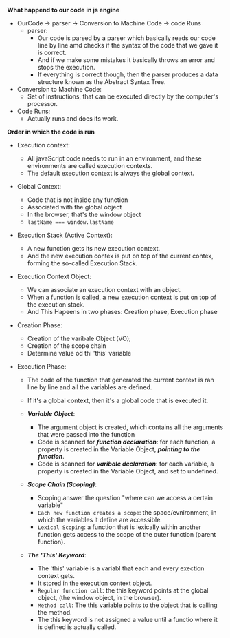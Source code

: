 **What happend to our code in js engine**

- OurCode -> parser -> Conversion to Machine Code -> code Runs
  - parser:
    - Our code is parsed by a parser which basically reads our code line by line amd checks if the syntax of the code that we gave it is correct.
    - And if we make some mistakes it basically throws an error and stops the execution.
    - If everything is correct though, then the parser produces a data structure known as the Abstract Syntax Tree.
- Conversion to Machine Code:
  - Set of instructions, that can be executed directly by the computer's processor.
- Code Runs;
  - Actually runs and does its work.

**Order in which the code is run**

- Execution context:

  - All javaScript code needs to run in an environment, and these environments are called execution contexts.
  - The default execution context is always the global context.

- Global Context:

  - Code that is not inside any function
  - Associated with the global object
  - In the browser, that's the window object
  - `lastName === window.lastName`

- Execution Stack (Active Context):

  - A new function gets its new execution context.
  - And the new execution contex is put on top of the current contex, forming the so-called Execution Stack.

- Execution Context Object:

  - We can associate an execution context with an object.
  - When a function is called, a new execution context is put on top of the execution stack.
  - And This Hapeens in two phases: Creation phase, Execution phase

- Creation Phase:

  - Creation of the varibale Object (VO);
  - Creation of the scope chain
  - Determine value od thi 'this' variable

- Execution Phase:

  - The code of the function that generated the current context is ran line by line and all the variables are defined.
  - If it's a global context, then it's a global code that is executed it.

  - **_Variable Object_**:

    - The argument object is created, which contains all the arguments that were passed into the function
    - Code is scanned for **_function declaration_**: for each function, a property is created in the Variable Object, **_pointing to the function_**.
    - Code is scanned for **_varibale declaration_**: for each variable, a property is created in the Variable Object, and set to undefined.

  - **_Scope Chain (Scoping)_**:

    - Scoping answer the question "where can we access a certain variable"
    - `Each new function creates a scope`: the space/evnironment, in which the variables it define are accessible.
    - `Lexical Scoping`: a function that is lexically within another function gets access to the scope of the outer function (parent function).

  - **_The 'This' Keyword_**:

    - The 'this' variable is a variabl that each and every exection context gets.
    - It stored in the execution context object.
    - `Regular function call`: the this keyword points at the global object, (the window object, in the browser).
    - `Method call`: The this variable points to the object that is calling the method.
    - The this keyword is not assigned a value until a functio where it is defined is actually called.
